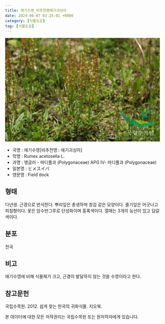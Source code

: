 ```yaml
---
title: 애기수영_비추천명애기괴싱아
date: 2024-06-07 03:25:01 +0800
category: [식물도감]
tag: [식물도감]
---
```




![애기수영[비추천명 : 애기괴싱아]](/assets/img/fileUpload/plants/basic/Polygonaceae/Rumex/1499/1_th2.JPG)
- 국명 : 애기수영[비추천명 : 애기괴싱아]
- 학명 : Rumex acetosella L.
- 과명 : 앵글러 - 마디풀과 (Polygonaceae) APG Ⅳ- 마디풀과 (Polygonaceae)
- 일본명 : ヒメスイバ
- 영문명 : Field dock


## 형태
다년생. 근경으로 번식한다. 뿌리잎은 총생하며 창검 같은 모양이다. 줄기잎은 어긋나고 피침형이다. 꽃은 암수딴그루로 단성화이며 홍록색이다. 열매는 3개의 능선이 있고 담갈색이다.
## 분포
전국
## 비고
애기수영에 비해 식물체가 크고, 근경이 발달하지 않는 것을 수영이라고 한다.
## 참고문헌
국립수목원. 2012. 쉽게 찾는 한국의 귀화식물. 지오북.






본 데이터에 대한 모든 저작권리는 국립수목원 또는 원저작자에게 있습니다.
